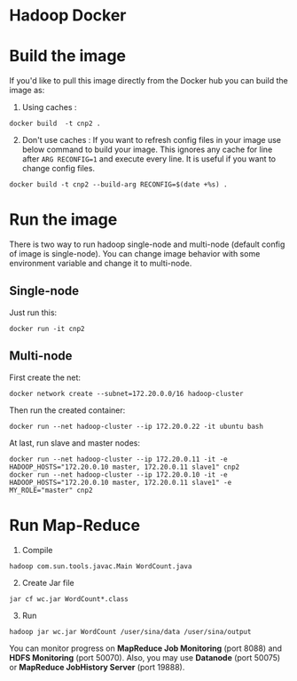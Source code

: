 Hadoop Docker 
=============

# Build the image

If you'd like to pull this image directly from the Docker hub you can build the image as:

1. Using caches :

```
docker build  -t cnp2 .
```

2. Don't use caches :
If you want to refresh config files in your image use below command to build your image. This ignores any cache for line
 after `ARG RECONFIG=1` and execute  every line. It is useful if you want to change config files.

```
docker build -t cnp2 --build-arg RECONFIG=$(date +%s) .
```

# Run the image
There is two way to run hadoop single-node and multi-node (default config of image is single-node). You can change image 
 behavior with some environment variable and change it to multi-node.
 
## Single-node
Just run this: 
```
docker run -it cnp2 
```

## Multi-node

First create the net:
```
docker network create --subnet=172.20.0.0/16 hadoop-cluster
```

Then run the created container:
```
docker run --net hadoop-cluster --ip 172.20.0.22 -it ubuntu bash
```

At last, run slave and master nodes:
```
docker run --net hadoop-cluster --ip 172.20.0.11 -it -e HADOOP_HOSTS="172.20.0.10 master, 172.20.0.11 slave1" cnp2
docker run --net hadoop-cluster --ip 172.20.0.10 -it -e HADOOP_HOSTS="172.20.0.10 master, 172.20.0.11 slave1" -e MY_ROLE="master" cnp2
```

# Run Map-Reduce

1. Compile
```
hadoop com.sun.tools.javac.Main WordCount.java
```

2. Create Jar file
```
jar cf wc.jar WordCount*.class
```

3. Run
```
hadoop jar wc.jar WordCount /user/sina/data /user/sina/output
```

You can monitor progress on **MapReduce Job Monitoring** (port 8088) and **HDFS Monitoring** (port 50070). Also, you may use **Datanode** (port 50075) or **MapReduce JobHistory Server** (port 19888).
